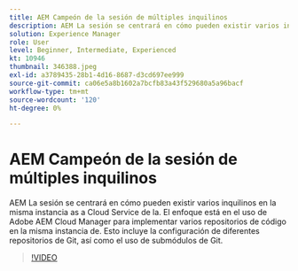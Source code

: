 ```yaml
---
title: AEM Campeón de la sesión de múltiples inquilinos
description: AEM La sesión se centrará en cómo pueden existir varios inquilinos en la misma instancia as a Cloud Service de la. El enfoque está en el uso de Adobe AEM Cloud Manager para implementar varios repositorios de código en la misma instancia de. Esto incluye la configuración de diferentes repositorios de Git, así como el uso de submódulos de Git.
solution: Experience Manager
role: User
level: Beginner, Intermediate, Experienced
kt: 10946
thumbnail: 346388.jpeg
exl-id: a3789435-28b1-4d16-8687-d3cd697ee999
source-git-commit: ca06e5a8b1602a7bcfb83a43f529680a5a96bacf
workflow-type: tm+mt
source-wordcount: '120'
ht-degree: 0%

---
```


# AEM Campeón de la sesión de múltiples inquilinos

AEM La sesión se centrará en cómo pueden existir varios inquilinos en la misma instancia as a Cloud Service de la. El enfoque está en el uso de Adobe AEM Cloud Manager para implementar varios repositorios de código en la misma instancia de. Esto incluye la configuración de diferentes repositorios de Git, así como el uso de submódulos de Git.

>[!VIDEO](https://video.tv.adobe.com/v/346388/?quality=12&learn=on)
